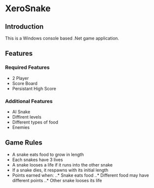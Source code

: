 # XeroSnake

## Introduction

This is a Windows console based .Net game application. 

## Features
### Required Features

* 2 Player
* Score Board
* Persistant High Score

### Additional Features

* AI Snake
* Diffirent levels
* Different types of food 
* Enemies

## Game Rules

* A snake eats food to grow in length
* Each snakes have 3 lives
* A snake looses a life if it runs into the other snake
* If a snake dies, it respawns with its initial length
* Points earned when:
  ..* Snake eats food
  ..* Different food may have different points
  ..* Other snake looses its life
